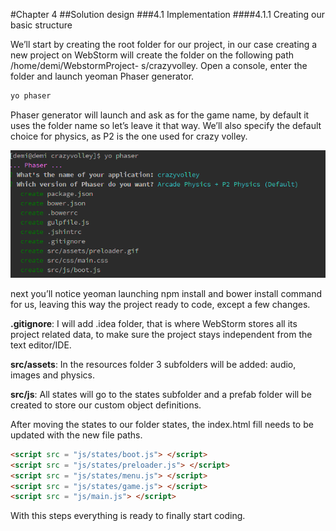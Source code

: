 #Chapter 4
##Solution design
###4.1 Implementation
####4.1.1 Creating our basic structure

We’ll start by creating the root folder for our project, in our case creating a new project
on WebStorm will create the folder on the following path /home/demi/WebstormProject-
s/crazyvolley. Open a console, enter the folder and launch yeoman Phaser generator.

```bash
yo phaser
```

Phaser generator will launch and ask as for the game name, by default it uses the folder
name so let’s leave it that way. We’ll also specify the default choice for physics, as P2 is
the one used for crazy volley.

![alt text](https://raw.githubusercontent.com/demipel8/crazy-volley/develop/report/assets/phaser_projectCreation.png "")

next you’ll notice yeoman launching npm install and bower install command for us, leaving
this way the project ready to code, except a few changes.


**.gitignore**: I will add .idea folder, that is where WebStorm stores all its project related
data, to make sure the project stays independent from the text editor/IDE.

**src/assets**: In the resources folder 3 subfolders will be added: audio, images and physics.

**src/js**: All states will go to the states subfolder and a prefab folder will be created to
store our custom object definitions.

After moving the states to our folder states, the index.html fill needs to be updated with
the new file paths.

```html
<script src = "js/states/boot.js"> </script>
<script src = "js/states/preloader.js"> </script>
<script src = "js/states/menu.js"> </script>
<script src = "js/states/game.js"> </script>
<script src = "js/main.js"> </script>
```

With this steps everything is ready to finally start coding.

